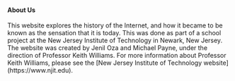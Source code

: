 #### About Us
<p> This website explores the history of the Internet, and how it became to be known as the sensation that it is today.  This was done as part of a school project at the New Jersey Institute of Technology in Newark, New Jersey.  The website was created by Jenil Oza and Michael Payne, under the direction of Professor Keith Williams.  For more information about Professor Keith Williams, please see the [New Jersey Institute of Technology website](https://www.njit.edu).
